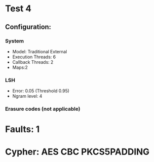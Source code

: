 # Test 4

## Configuration:

### System

* Model: Traditional External
* Execution Threads: 6
* Callback Threads: 2
* Maps:2

### LSH

* Error: 0.05 (Threshold 0.95)
* Ngram level: 4

### Erasure codes (not applicable)
# Faults: 1
# Cypher: AES CBC PKCS5PADDING
